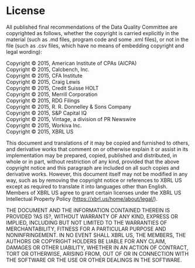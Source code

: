 # License

All published final recommendations of the Data Quality Committee are copyrighted as follows, whether the copyright is carried explicitly in the material (such as .md files, program code and some .xml files), or not in the file (such as .csv files, which have no means of embedding copyright and legal wording):

Copyright © 2015, American Institute of CPAs (AICPA)  
Copyright © 2015, Calcbench, Inc.  
Copyright © 2015, CFA Institute  
Copyright © 2015, Craig Lewis  
Copyright © 2015, Credit Suisse HOLT  
Copyright © 2015, Merrill Corporation  
Copyright © 2015, RDG Filings  
Copyright © 2015, R. R. Donnelley & Sons Company  
Copyright © 2015, S&P Capital IQ  
Copyright © 2015, Vintage, a division of PR Newswire  
Copyright © 2015, Workiva Inc.  
Copyright © 2015, XBRL US  

This document and translations of it may be copied and furnished to others, and derivative works that comment on or otherwise explain it or assist in its implementation may be prepared, copied, published and distributed, in whole or in part, without restriction of any kind, provided that the above copyright notice and this paragraph are included on all such copies and derivative works. However, this document itself may not be modified in any way, such as by removing the copyright notice or references to XBRL US except as required to translate it into languages other than English. Members of XBRL US agree to grant certain licenses under the XBRL US Intellectual Property Policy (https://xbrl.us/home/about/legal/).

THE DOCUMENT AND THE INFORMATION CONTAINED THEREIN IS PROVIDED ?AS IS?, WITHOUT WARRANTY OF ANY KIND, EXPRESS OR IMPLIED, INCLUDING BUT NOT LIMITED TO THE WARRANTIES OF MERCHANTABILITY, FITNESS FOR A PARTICULAR PURPOSE AND NONINFRINGEMENT.  IN NO EVENT SHALL XBRL US, THE MEMBERS, THE AUTHORS OR COPYRIGHT HOLDERS BE LIABLE FOR ANY CLAIM, DAMAGES OR OTHER LIABILITY, WHETHER IN AN ACTION OF CONTRACT, TORT OR OTHERWISE, ARISING FROM, OUT OF OR IN CONNECTION WITH THE SOFTWARE OR THE USE OR OTHER DEALINGS IN THE SOFTWARE.
